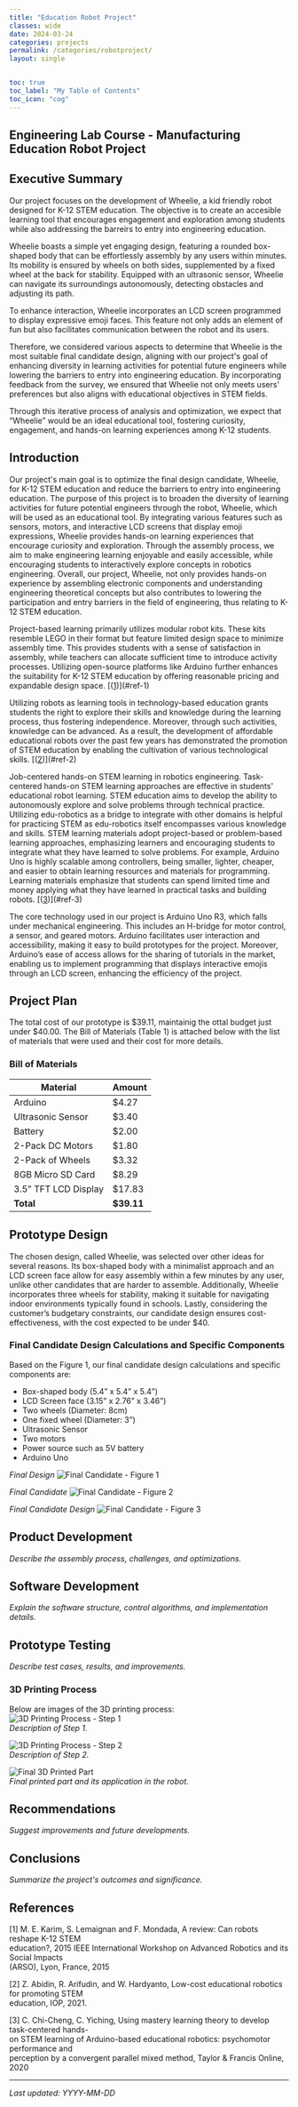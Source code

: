 ```yaml
---
title: "Education Robot Project"
classes: wide
date: 2024-03-24
categories: projects
permalink: /categories/robotproject/
layout: single


toc: true
toc_label: "My Table of Contents"
toc_icon: "cog"
---
```


## Engineering Lab Course - Manufacturing Education Robot Project



## Executive Summary
Our project focuses on the development of Wheelie, a kid friendly robot designed for K-12 STEM education. The objective is to create an accesible learning tool that encourages engagement and exploration among students while also addressing the barreirs to entry into engineering education.

Wheelie boasts a simple yet engaging design, featuring a rounded box-shaped body that can be
effortlessly assembly by any users within minutes. Its mobility is ensured by wheels on both sides,
supplemented by a fixed wheel at the back for stability. Equipped with an ultrasonic sensor,
Wheelie can navigate its surroundings autonomously, detecting obstacles and adjusting its path.

To enhance interaction, Wheelie incorporates an LCD screen programmed to display expressive
emoji faces. This feature not only adds an element of fun but also facilitates communication
between the robot and its users.

Therefore, we considered various aspects to determine that Wheelie is the most suitable final
candidate design, aligning with our project's goal of enhancing diversity in learning activities for
potential future engineers while lowering the barriers to entry into engineering education. By
incorporating feedback from the survey, we ensured that Wheelie not only meets users'
preferences but also aligns with educational objectives in STEM fields.

Through this iterative process of analysis and optimization, we expect that “Wheelie” would be an
ideal educational tool, fostering curiosity, engagement, and hands-on learning experiences
among K-12 students.

## Introduction
Our project's main goal is to optimize the final design candidate, Wheelie, for K-12 STEM
education and reduce the barriers to entry into engineering education. The purpose of this project
is to broaden the diversity of learning activities for future potential engineers through the robot,
Wheelie, which will be used as an educational tool.
By integrating various features such as sensors, motors, and interactive LCD screens that display
emoji expressions, Wheelie provides hands-on learning experiences that encourage curiosity and
exploration. Through the assembly process, we aim to make engineering learning enjoyable and
easily accessible, while encouraging students to interactively explore concepts in robotics
engineering.
Overall, our project, Wheelie, not only provides hands-on experience by assembling electronic
components and understanding engineering theoretical concepts but also contributes to lowering
the participation and entry barriers in the field of engineering, thus relating to K-12 STEM
education.

Project-based learning primarily utilizes modular robot kits. These kits resemble LEGO in their
format but feature limited design space to minimize assembly time. This provides students with a
sense of satisfaction in assembly, while teachers can allocate sufficient time to introduce activity
processes. Utilizing open-source platforms like Arduino further enhances the suitability for K-12
STEM education by offering reasonable pricing and expandable design space. [([1](#ref-1))](#ref-1)

Utilizing robots as learning tools in technology-based education grants students the right to
explore their skills and knowledge during the learning process, thus fostering independence.
Moreover, through such activities, knowledge can be advanced. As a result, the development of
affordable educational robots over the past few years has demonstrated the promotion of STEM
education by enabling the cultivation of various technological skills. [([2](#ref-2))](#ref-2)

Job-centered hands-on STEM learning in robotics engineering. Task-centered hands-on STEM
learning approaches are effective in students' educational robot learning. STEM education aims
to develop the ability to autonomously explore and solve problems through technical practice.
Utilizing edu-robotics as a bridge to integrate with other domains is helpful for practicing STEM
as edu-robotics itself encompasses various knowledge and skills. STEM learning materials adopt
project-based or problem-based learning approaches, emphasizing learners and encouraging
students to integrate what they have learned to solve problems. For example, Arduino Uno is
highly scalable among controllers, being smaller, lighter, cheaper, and easier to obtain learning
resources and materials for programming. Learning materials emphasize that students can spend
limited time and money applying what they have learned in practical tasks and building robots. [([3](#ref-3))](#ref-3)

The core technology used in our project is Arduino Uno R3, which falls under mechanical
engineering. This includes an H-bridge for motor control, a sensor, and geared motors. Arduino
facilitates user interaction and accessibility, making it easy to build prototypes for the project.
Moreover, Arduino’s ease of access allows for the sharing of tutorials in the market, enabling us
to implement programming that displays interactive emojis through an LCD screen, enhancing the efficiency of the project.

## Project Plan

The total cost of our prototype is $39.11, maintainig the ottal budget just under $40.00. The Bill of Materials (Table 1) is attached below with the list of materials that were used and their cost for more details.

### Bill of Materials

| Material                  | Amount |
|---------------------------|--------|
| Arduino                  | $4.27  |
| Ultrasonic Sensor        | $3.40  |
| Battery                  | $2.00  |
| 2-Pack DC Motors         | $1.80  |
| 2-Pack of Wheels        | $3.32  |
| 8GB Micro SD Card        | $8.29  |
| 3.5” TFT LCD Display     | $17.83 |
| **Total**                | **$39.11** |

## Prototype Design

The chosen design, called Wheelie, was selected over other ideas for several reasons. Its
box-shaped body with a minimalist approach and an LCD screen face allow for easy assembly
within a few minutes by any user, unlike other candidates that are harder to assemble.
Additionally, Wheelie incorporates three wheels for stability, making it suitable for navigating
indoor environments typically found in schools. Lastly, considering the customer’s budgetary
constraints, our candidate design ensures cost-effectiveness, with the cost expected to be under
$40.

### Final Candidate Design Calculations and Specific Components
Based on the Figure 1, our final candidate design calculations and specific components are:
- Box-shaped body (5.4” x 5.4” x 5.4”)
- LCD Screen face (3.15” x 2.76” x 3.46”)
- Two wheels (Diameter: 8cm)
- One fixed wheel (Diameter: 3”)
- Ultrasonic Sensor
- Two motors
- Power source such as 5V battery
- Arduino Uno

*Final Design*
![Final Candidate - Figure 1](assets/images/final_design.png)  

*Final Candidate*
![Final Candidate - Figure 2](assets/images/final_candidate.gif)  

*Final Candidate Design*
![Final Candidate - Figure 3](assets/images/Picture1.png)


## Product Development
*Describe the assembly process, challenges, and optimizations.*

## Software Development
*Explain the software structure, control algorithms, and implementation details.*

## Prototype Testing
*Describe test cases, results, and improvements.*

### 3D Printing Process
Below are images of the 3D printing process:  
![3D Printing Process - Step 1](assest/images/3d_printing_step1.jpg)  
*Description of Step 1.*  

![3D Printing Process - Step 2](images/3d_printing_step2.jpg)  
*Description of Step 2.*  

![Final 3D Printed Part](images/final_3d_part.jpg)  
*Final printed part and its application in the robot.*

## Recommendations
*Suggest improvements and future developments.*

## Conclusions
*Summarize the project's outcomes and significance.*

## References
[<span id="ref-1">1</span>] M. E. Karim, S. Lemaignan and F. Mondada, A review: Can robots reshape K-12 STEM  
education?, 2015 IEEE International Workshop on Advanced Robotics and its Social Impacts  
(ARSO), Lyon, France, 2015  

[<span id="ref-2">2</span>] Z. Abidin, R. Arifudin, and W. Hardyanto, Low-cost educational robotics for promoting STEM  
education, IOP, 2021.  

[<span id="ref-3">3</span>] C. Chi-Cheng, C. Yiching, Using mastery learning theory to develop task-centered hands-  
on STEM learning of Arduino-based educational robotics: psychomotor performance and  
perception by a convergent parallel mixed method, Taylor & Francis Online, 2020  

---
*Last updated: YYYY-MM-DD*


